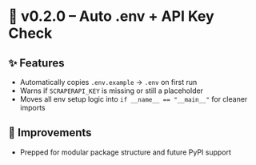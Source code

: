 # 🚀 v0.2.0 – Auto .env + API Key Check

## ✨ Features

- Automatically copies `.env.example` → `.env` on first run
- Warns if `SCRAPERAPI_KEY` is missing or still a placeholder
- Moves all env setup logic into `if __name__ == "__main__"` for cleaner imports

## 🔧 Improvements

- Prepped for modular package structure and future PyPI support
